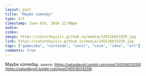 ```yaml
---
layout: post
title: "Maybe someday"
type: art
timestamp: June 6th, 2016 12:00pm
audio: 
video: 
image: https://saturdayxiii.github.io/media/145516013259.jpg
link: https://saturdayxiii.github.io/media/145516013259.jpg
tags: ["gamecube", "nintendo", "sonic", "case", "idea", "art"]
comments: true
---
```

Maybe someday.
<small>source: [https://saturdayxiii.tumblr.com/post/145516013259](https://saturdayxiii.tumblr.com/post/145516013259)</small>